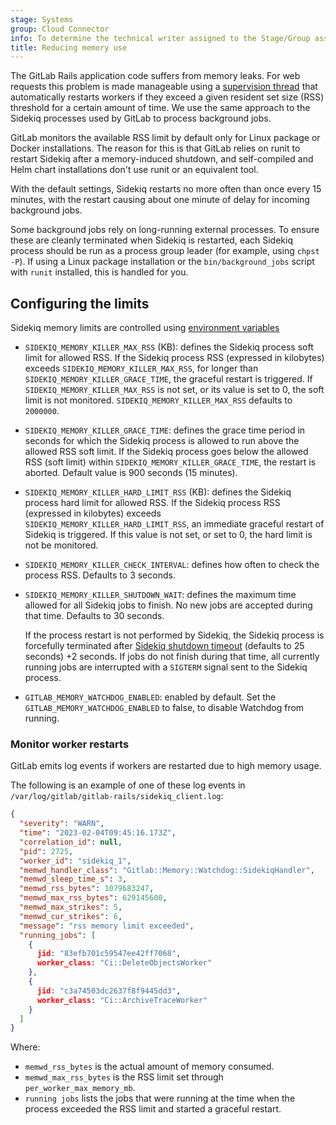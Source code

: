 ```yaml
---
stage: Systems
group: Cloud Connector
info: To determine the technical writer assigned to the Stage/Group associated with this page, see https://handbook.gitlab.com/handbook/product/ux/technical-writing/#assignments
title: Reducing memory use
---
```


The GitLab Rails application code suffers from memory leaks. For web requests
this problem is made manageable using a [supervision thread](../operations/puma.md#reducing-memory-use)
that automatically restarts workers if they exceed a given resident set size (RSS) threshold
for a certain amount of time.
We use the same approach to the Sidekiq processes used by GitLab
to process background jobs.

GitLab monitors the available RSS limit by default only for Linux package or Docker installations. The reason for this
is that GitLab relies on runit to restart Sidekiq after a memory-induced shutdown, and self-compiled and Helm chart
installations don't use runit or an equivalent tool.

With the default settings, Sidekiq restarts no
more often than once every 15 minutes, with the restart causing about one
minute of delay for incoming background jobs.

Some background jobs rely on long-running external processes. To ensure these
are cleanly terminated when Sidekiq is restarted, each Sidekiq process should be
run as a process group leader (for example, using `chpst -P`). If using a Linux package installation or the
`bin/background_jobs` script with `runit` installed, this is handled for you.

## Configuring the limits

Sidekiq memory limits are controlled using [environment variables](https://docs.gitlab.com/omnibus/settings/environment-variables.html#setting-custom-environment-variables)

- `SIDEKIQ_MEMORY_KILLER_MAX_RSS` (KB): defines the Sidekiq process soft limit for allowed RSS.
  If the Sidekiq process RSS (expressed in kilobytes) exceeds `SIDEKIQ_MEMORY_KILLER_MAX_RSS`,
  for longer than `SIDEKIQ_MEMORY_KILLER_GRACE_TIME`, the graceful restart is triggered.
  If `SIDEKIQ_MEMORY_KILLER_MAX_RSS` is not set, or its value is set to 0, the soft limit is not monitored.
  `SIDEKIQ_MEMORY_KILLER_MAX_RSS` defaults to `2000000`.

- `SIDEKIQ_MEMORY_KILLER_GRACE_TIME`: defines the grace time period in seconds for which the Sidekiq process is allowed to run
  above the allowed RSS soft limit. If the Sidekiq process goes below the allowed RSS (soft limit)
  within `SIDEKIQ_MEMORY_KILLER_GRACE_TIME`, the restart is aborted. Default value is 900 seconds (15 minutes).

- `SIDEKIQ_MEMORY_KILLER_HARD_LIMIT_RSS` (KB): defines the Sidekiq process hard limit for allowed RSS.
  If the Sidekiq process RSS (expressed in kilobytes) exceeds `SIDEKIQ_MEMORY_KILLER_HARD_LIMIT_RSS`,
  an immediate graceful restart of Sidekiq is triggered. If this value is not set, or set to 0,
  the hard limit is not be monitored.

- `SIDEKIQ_MEMORY_KILLER_CHECK_INTERVAL`: defines how often to check the process RSS. Defaults to 3 seconds.

- `SIDEKIQ_MEMORY_KILLER_SHUTDOWN_WAIT`: defines the maximum time allowed for all Sidekiq jobs to finish.
  No new jobs are accepted during that time. Defaults to 30 seconds.

  If the process restart is not performed by Sidekiq, the Sidekiq process is forcefully terminated after
  [Sidekiq shutdown timeout](https://github.com/mperham/sidekiq/wiki/Signals#term) (defaults to 25 seconds) +2 seconds.
  If jobs do not finish during that time, all currently running jobs are interrupted with a `SIGTERM` signal
  sent to the Sidekiq process.

- `GITLAB_MEMORY_WATCHDOG_ENABLED`: enabled by default. Set the `GITLAB_MEMORY_WATCHDOG_ENABLED` to false, to disable Watchdog from running.

### Monitor worker restarts

GitLab emits log events if workers are restarted due to high memory usage.

The following is an example of one of these log events in `/var/log/gitlab/gitlab-rails/sidekiq_client.log`:

```json
{
  "severity": "WARN",
  "time": "2023-02-04T09:45:16.173Z",
  "correlation_id": null,
  "pid": 2725,
  "worker_id": "sidekiq_1",
  "memwd_handler_class": "Gitlab::Memory::Watchdog::SidekiqHandler",
  "memwd_sleep_time_s": 3,
  "memwd_rss_bytes": 1079683247,
  "memwd_max_rss_bytes": 629145600,
  "memwd_max_strikes": 5,
  "memwd_cur_strikes": 6,
  "message": "rss memory limit exceeded",
  "running_jobs": [
    {
      jid: "83efb701c59547ee42ff7068",
      worker_class: "Ci::DeleteObjectsWorker"
    },
    {
      jid: "c3a74503dc2637f8f9445dd3",
      worker_class: "Ci::ArchiveTraceWorker"
    }
  ]
}
```

Where:

- `memwd_rss_bytes` is the actual amount of memory consumed.
- `memwd_max_rss_bytes` is the RSS limit set through `per_worker_max_memory_mb`.
- `running jobs` lists the jobs that were running at the time when the process
  exceeded the RSS limit and started a graceful restart.
